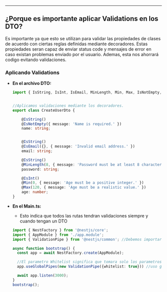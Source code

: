 
---
## ¿Porque es importante aplicar Validations en los DTO?

Es importante ya que esto se utilizan para validar las propiedades de clases de acuerdo con ciertas reglas definidas mediante decoradores. Estas propiedades seran capaz de enviar status code y mensajes de error en caso existan problemas enviado  por el usuario. Ademas, esta nos ahorrará codigo evitando validaciones.


### Aplicando Validations
- **En el archivo DTO:**

	```typescript
	import { IsString, IsInt, IsEmail, MinLength, Min, Max, IsNotEmpty, isString } from 'class-validator';


	//Aplicamos validaciones mediante los decoradores.
	export class CreateUserDto {
	
	    @IsString()
	    @IsNotEmpty({ message: 'Name is required.' })
	    name: string;
	
	
	    @IsString()
	    @IsEmail({}, { message: 'Invalid email address.' })
	    email: string;
	
	    @IsString()
	    @MinLength(8, { message: 'Password must be at least 8 characters long.' })
	    password: string;
	
	    @IsInt()
	    @Min(0, { message: 'Age must be a positive integer.' })
	    @Max(120, { message: 'Age must be a realistic value.' })
	    age: number;
	}
	```

- **En el Main.ts:**
	 - Esto indica que todos las rutas tendran validaciones siempre y cuando tengan un DTO

	```typescript
	import { NestFactory } from '@nestjs/core';
	import { AppModule } from './app.module';
	import { ValidationPipe } from '@nestjs/common'; //Debemos importar esta clase 
	
	async function bootstrap() {
	  const app = await NestFactory.create(AppModule);
	
	  //El parametro Whitelist significa que tomara solo los parametros requeridos
	  app.useGlobalPipes(new ValidationPipe({whitelist: true})) //uso global de validaciones
	
	  await app.listen(3000);
	}
	bootstrap();
	
	
	```
